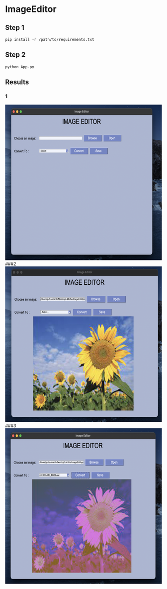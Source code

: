 # ImageEditor

## Step 1
```
pip install -r /path/to/requirements.txt
```

## Step 2
```
python App.py
```
## Results
### 1
<img src="https://github.com/sumanth13131/ImageEditor/blob/main/Recordings%20%26%20Pictures/Screenshot%202021-10-05%20at%2012.51.02%20PM.png" alt="1" style="height: 500px; width:800px;"/>
###2
<img src="https://github.com/sumanth13131/ImageEditor/blob/main/Recordings%20%26%20Pictures/Screenshot%202021-10-05%20at%2012.51.21%20PM.png" alt="2" style="height: 500px; width:800px;"/>
###3
<img src="https://github.com/sumanth13131/ImageEditor/blob/main/Recordings%20%26%20Pictures/Screenshot%202021-10-05%20at%2012.51.58%20PM.png" alt="3" style="height: 500px; width:800px;"/>
